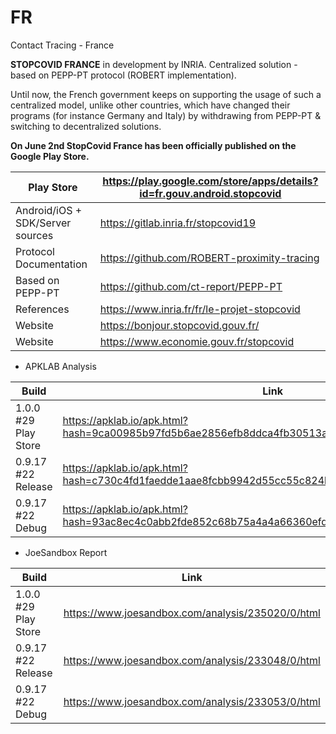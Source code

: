 # FR
Contact Tracing - France

**STOPCOVID FRANCE** in development by INRIA. Centralized solution - based on PEPP-PT protocol (ROBERT implementation). 

Until now, the French government keeps on supporting the usage of such a centralized model, unlike other countries, which have changed their programs (for instance Germany and Italy) by withdrawing from PEPP-PT & switching to decentralized solutions.

**On June 2nd StopCovid France has been officially published on the Google Play Store.**

Play Store | https://play.google.com/store/apps/details?id=fr.gouv.android.stopcovid
-----------|------------------------------------------------------------------------
Android/iOS + SDK/Server sources | https://gitlab.inria.fr/stopcovid19
Protocol Documentation | https://github.com/ROBERT-proximity-tracing
Based on PEPP-PT | https://github.com/ct-report/PEPP-PT
References | https://www.inria.fr/fr/le-projet-stopcovid
Website | https://bonjour.stopcovid.gouv.fr/
Website | https://www.economie.gouv.fr/stopcovid

- APKLAB Analysis

Build | Link
------|-----
1.0.0 #29 Play Store | https://apklab.io/apk.html?hash=9ca00985b97fd5b6ae2856efb8ddca4fb30513a2b308afbb1b293c77965959a3
0.9.17 #22 Release | https://apklab.io/apk.html?hash=c730c4fd1faedde1aae8fcbb9942d55cc55c824be8bf83b9c8d75c713036db55
0.9.17 #22 Debug | https://apklab.io/apk.html?hash=93ac8ec4c0abb2fde852c68b75a4a4a66360efddc5a9b79fa5fc640310d97ac0

- JoeSandbox Report

Build | Link
------|-----
1.0.0 #29 Play Store | https://www.joesandbox.com/analysis/235020/0/html
0.9.17 #22 Release | https://www.joesandbox.com/analysis/233048/0/html
0.9.17 #22 Debug | https://www.joesandbox.com/analysis/233053/0/html
